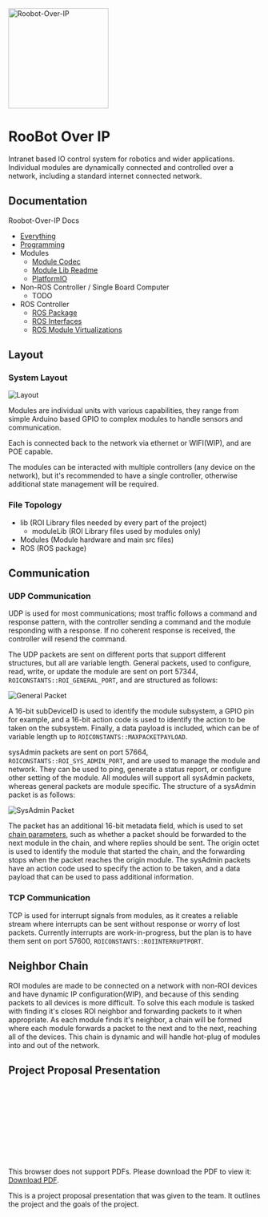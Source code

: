 <div>
<img src="/docs/img/roi-rounded.png" alt="Roobot-Over-IP" width="200" height="200" style="align:left;"/>
<h1 style="align:right;"> RooBot Over IP </h1>
</div>

Intranet based IO control system for robotics and wider applications.
Individual modules are dynamically connected and controlled over a network, including a standard internet connected network.

## Documentation

Roobot-Over-IP Docs

-   [Everything](docs/ROIAll.md)
-   [Programming](docs/ProgrammingROI.md)
-   Modules
    -   [Module Codec](lib/CodecReadme.md)
    -   [Module Lib Readme](lib/moduleLib/ModuleReadme.md)
    -   [PlatformIO](Modules/Platformio.md)
-   Non-ROS Controller / Single Board Computer
    -   TODO
-   ROS Controller
    -   [ROS Package](ROS/README.md)
    -   [ROS Interfaces](ROS/InterfaceReadMe.md)
    -   [ROS Module Virtualizations](ROS/src/ModuleVirtualizationREADME.md)

## Layout

### System Layout

![Layout](/docs/Ethernet-Network.png)

Modules are individual units with various capabilities, they range from simple Arduino based GPIO to complex modules to handle sensors and communication.

Each is connected back to the network via ethernet or WIFI(WIP), and are POE capable.

The modules can be interacted with multiple controllers (any device on the network), but it's recommended to have a single controller, otherwise additional state management will be required.

### File Topology

-   lib (ROI Library files needed by every part of the project)
    -   moduleLib (ROI Library files used by modules only)
-   Modules (Module hardware and main src files)
-   ROS (ROS package)

## Communication

### UDP Communication

UDP is used for most communications; most traffic follows a command and response pattern, with the controller sending a command and the module responding with a response. If no coherent response is received, the controller will resend the command.

The UDP packets are sent on different ports that support different structures, but all are variable length. General packets, used to configure, read, write, or update the module are sent on port 57344, `ROICONSTANTS::ROI_GENERAL_PORT`, and are structured as follows:

![General Packet](/docs/general-Packet.png)

A 16-bit subDeviceID is used to identify the module subsystem, a GPIO pin for example, and a 16-bit action code is used to identify the action to be taken on the subsystem. Finally, a data payload is included, which can be of variable length up to `ROICONSTANTS::MAXPACKETPAYLOAD`.

sysAdmin packets are sent on port 57664, `ROICONSTANTS::ROI_SYS_ADMIN_PORT`, and are used to manage the module and network. They can be used to ping, generate a status report, or configure other setting of the module. All modules will support all sysAdmin packets, whereas general packets are module specific. The structure of a sysAdmin packet is as follows:

![SysAdmin Packet](/docs/sysAdmin-Packet.png)

The packet has an additional 16-bit metadata field, which is used to set [chain parameters](#neighbor-chain), such as whether a packet should be forwarded to the next module in the chain, and where replies should be sent. The origin octet is used to identify the module that started the chain, and the forwarding stops when the packet reaches the origin module. The sysAdmin packets have an action code used to specify the action to be taken, and a data payload that can be used to pass additional information.

### TCP Communication

TCP is used for interrupt signals from modules, as it creates a reliable stream where interrupts can be sent without response or worry of lost packets. Currently interrupts are work-in-progress, but the plan is to have them sent on port 57600, `ROICONSTANTS::ROIINTERRUPTPORT`.

## Neighbor Chain

ROI modules are made to be connected on a network with non-ROI devices and have dynamic IP configuration(WIP), and because of this sending packets to all devices is more difficult. To solve this each module is tasked with finding it's closes ROI neighbor and forwarding packets to it when appropriate. As each module finds it's neighbor, a chain will be formed where each module forwards a packet to the next and to the next, reaching all of the devices. This chain is dynamic and will handle hot-plug of modules into and out of the network.

## Project Proposal Presentation

<object data="docs/Roobot-Over-IP.pdf" type="application/pdf" width="700px" height="700px">
    <embed src="docs/Roobot-Over-IP.pdf">
        <p>This browser does not support PDFs. Please download the PDF to view it: <a href="docs/Roobot-Over-IP.pdf">Download PDF</a>.</p>
    </embed>
</object>

This is a project proposal presentation that was given to the team. It outlines the project and the goals of the project.
